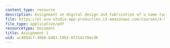 ```yaml
---
content_type: resource
description: Assignment on digital design and fabrication of a name tag.
file: https://ol-ocw-studio-app-production.s3.amazonaws.com/courses/4-510-digital-design-fabrication-fall-2008/ac46b4cf46b6648119626f31dc78ecdb_assn1a.pdf
file_type: application/pdf
resourcetype: Document
title: Assignment 1
uid: ac46b4cf-46b6-6481-1962-6f31dc78ecdb
---
```

